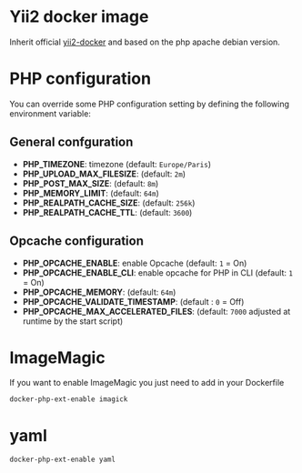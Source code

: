 # Yii2 docker image

Inherit official [yii2-docker](https://github.com/yiisoft/yii2-docker) and based on the php apache debian version.

# PHP configuration

You can override some PHP configuration setting by defining the following environment variable:

## General confguration

* **PHP_TIMEZONE**: timezone (default: `Europe/Paris`)
* **PHP_UPLOAD_MAX_FILESIZE**: (default: `2m`)
* **PHP_POST_MAX_SIZE**: (default: `8m`)
* **PHP_MEMORY_LIMIT**: (default: `64m`)
* **PHP_REALPATH_CACHE_SIZE**: (default: `256k`)
* **PHP_REALPATH_CACHE_TTL**: (default: `3600`)

## Opcache configuration

* **PHP_OPCACHE_ENABLE**:  enable Opcache (default: `1` = On)
* **PHP_OPCACHE_ENABLE_CLI**: enable opcache for PHP in CLI (default: `1` = On)
* **PHP_OPCACHE_MEMORY**: (default: `64m`)
* **PHP_OPCACHE_VALIDATE_TIMESTAMP**: (default : `0` = Off)
* **PHP_OPCACHE_MAX_ACCELERATED_FILES**: (default: `7000` adjusted at runtime by the start script)

# ImageMagic

If you want to enable ImageMagic you just need to add in your Dockerfile

```
docker-php-ext-enable imagick
```


# yaml

```
docker-php-ext-enable yaml
```
